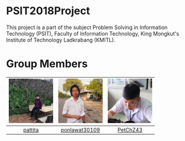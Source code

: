 # PSIT2018Project
This project is a part of the subject Problem Solving in Information Technology (PSIT), Faculty of Information Technology, King Mongkut's Institute of Technology Ladkrabang (KMITL).
# Group Members
<img src="Data/Pic/1.jpg" width="120px" height="120px">|<img src="Data/Pic/2.jpg" width="120px" height="120px">|<img src="Data/Pic/3.jpg" width="120px" height="120px">
|:---:|:---:|:---:|
|[pattita](https://github.com/pattita)|[ponlawat30109](https://github.com/ponlawat30109)|[PetChZ43](https://github.com/PetChZ43)|
